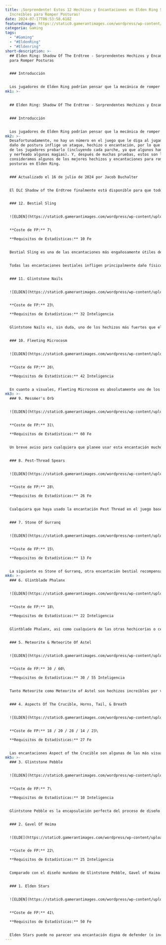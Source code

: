 ```yaml
---
title: ¡Sorprendente! Estos 12 Hechizos y Encantaciones en Elden Ring Son
  Increíbles para Romper Posturas!
date: 2024-07-17T06:53:58.618Z
featuredimage: https://static0.gamerantimages.com/wordpress/wp-content/uploads/2022/05/Elden-Ring---Best-Sorceries-And-Incantations-For-Stance-Breaking-Header-Image.jpg?q=70&fit=crop&w=1100&h=618&dpr=1
categoria: Gaming
tags:
  - "#Gaming"
  - "#EldenRing"
  - "#Eldenring"
short-description: >-
  ## Elden Ring: Shadow Of The Erdtree - Sorprendentes Hechizos y Encantaciones
  para Romper Posturas


  ### Introducción


  Los jugadores de Elden Ring podrían pensar que la mecánica de romper posturas, en la que esencialmente aturden al enemigo con ataques, es algo reservado principalmente para construcciones de fuerza. Esto es completam
mk1: >-
  

  ## Elden Ring: Shadow Of The Erdtree - Sorprendentes Hechizos y Encantaciones para Romper Posturas


  ### Introducción


  Los jugadores de Elden Ring podrían pensar que la mecánica de romper posturas, en la que esencialmente aturden al enemigo con ataques, es algo reservado principalmente para construcciones de fuerza. Esto es completamente incorrecto, y resulta que tanto los usuarios de hechizos como de encantaciones pueden romper posturas de manera confiable si eligen los ataques correctos.
mk2: >-
  Desafortunadamente, no hay un número en el juego que le diga al jugador cuánto
  daño de postura inflige un ataque, hechizo o encantación, por lo que depende
  de los jugadores probarlo (incluyendo cada parche, ya que algunos han mejorado
  y nerfeado algunas magias). Y, después de muchas pruebas, estos son los que
  consideramos algunos de los mejores hechizos y encantaciones para romper
  posturas en Elden Ring.


  ### Actualizado el 16 de julio de 2024 por Jacob Buchalter


  El DLC Shadow of the Erdtree finalmente está disponible para que todos los fanáticos de Elden Ring lo experimenten, e introduce una gran cantidad de nuevos hechizos y encantaciones junto con todos los nuevos conjuntos de armaduras, armas y más. Sin embargo, aunque la mayoría de estos nuevos hechizos y encantaciones son visualmente impresionantes y bastante únicos, no todos son iguales en utilidad. De hecho, algunos de los más fuertes no lo son debido a su daño, sino debido a la cantidad de daño de postura que infligen. Con eso en mente, echemos un vistazo en profundidad a todos los hechizos y encantaciones en Elden Ring, incluidas las adiciones del DLC, y revisemos algunas de las mejores opciones para los jugadores que desean romper posturas usando solo su Inteligencia o Fe.


  ### 12. Bestial Sling


  ![ELDEN](https://static0.gamerantimages.com/wordpress/wp-content/uploads/2022/05/Elden-Ring---PNG-Of-Beastial-Sling-Incantation-On-Image-Of-It-Being-Used.jpg?q=70&fit=crop&w=1500&dpr=1 "ELDEN")


  **Coste de FP:** 7\

  **Requisitos de Estadísticas:** 10 Fe


  Bestial Sling es una de las encantaciones más engañosamente útiles del juego. A primera vista, parece que este 'milagro' solo hace que el Empañado arroje un puñado de rocas a su enemigo. Pero, al observarlo más de cerca, es una potencia para romper posturas.


  Todas las encantaciones bestiales infligen principalmente daño físico (especialmente si los jugadores están usando el sello correcto), lo que las hace geniales para romper posturas, incluyendo Bestial Sling. Además, el daño de postura en comparación con el tiempo de lanzamiento, el coste de FP y el daño general de la encantación también son increíbles.


  ### 11. Glintstone Nails


  ![ELDEN](https://static0.gamerantimages.com/wordpress/wp-content/uploads/2024/07/elden-ring-glintstone-nails-sorcery.jpg?q=70&fit=crop&w=1500&dpr=1 "ELDEN")


  **Coste de FP:** 23\

  **Requisitos de Estadísticas:** 32 Inteligencia


  Glintstone Nails es, sin duda, uno de los hechizos más fuertes que el DLC Shadow of the Erdtree introduce en Elden Ring. Esencialmente, son como fragmentos de glintstone con más daño de poise y mejor rastreo.


  ### 10. Fleeting Microcosm


  ![ELDEN](https://static0.gamerantimages.com/wordpress/wp-content/uploads/2024/07/elden-ring-fleeting-microcosm-sorcery.jpg?q=70&fit=crop&w=1500&dpr=1 "ELDEN")


  **Coste de FP:** 26\

  **Requisitos de Estadísticas:** 42 Inteligencia


  En cuanto a visuales, Fleeting Microcosm es absolutamente uno de los hechizos más impresionantes del nuevo DLC. En la práctica, este hechizo también es bastante sorprendente.
mk3: >-
  ### 9. Messmer's Orb


  ![ELDEN](https://static0.gamerantimages.com/wordpress/wp-content/uploads/2024/07/elden-ring-messmer-s-orb-incantation.jpg?q=70&fit=crop&w=1500&dpr=1 "ELDEN")


  **Coste de FP:** 31\

  **Requisitos de Estadísticas:** 60 Fe


  Un breve aviso para cualquiera que planee usar esta encantación mucho: no esperes que su rastreo sea tan bueno como cuando Messmer usaba la encantación. En nuestras pruebas, la animación de Messmer's Orb puede fallar por completo a los enemigos o puede girar 360 grados para golpear a un enemigo directamente, sin consistencia real.


  ### 8. Pest-Thread Spears


  ![ELDEN](https://static0.gamerantimages.com/wordpress/wp-content/uploads/2024/07/elden-ring-pest-thread-spears-incantation.jpg?q=70&fit=crop&w=1500&dpr=1 "ELDEN")


  **Coste de FP:** 28\

  **Requisitos de Estadísticas:** 26 Fe


  Cualquiera que haya usado la encantación Pest Thread en el juego base sabe lo fuertes que son estos hilos mágicos pegajosos para enemigos más grandes.


  ### 7. Stone Of Gurranq


  ![ELDEN](https://static0.gamerantimages.com/wordpress/wp-content/uploads/2022/05/Elden-Ring---PNG-Of-Stone-of-Gurranq-Incantation-On-Image-Of-It-Being-Used.jpg?q=70&fit=crop&w=1500&dpr=1 "ELDEN")


  **Coste de FP:** 15\

  **Requisitos de Estadísticas:** 13 Fe


  La siguiente es Stone of Gurranq, otra encantación bestial recompensada por el Beast Clergyman a cambio de seis Deathroots.
mk4: >-
  ### 6. Glintblade Phalanx


  ![ELDEN](https://static0.gamerantimages.com/wordpress/wp-content/uploads/2022/05/Elden-Ring---PNG-Of-Glintblade-Phalanx-Sorcery-On-Image-Of-It-Being-Used.jpg?q=70&fit=crop&w=1500&dpr=1 "ELDEN")


  **Coste de FP:** 18\

  **Requisitos de Estadísticas:** 22 Inteligencia


  Glintblade Phalanx, así como cualquiera de las otras hechicerías o cenizas de guerra Phalanx, son increíbles para el daño de postura 'pasivo'.


  ### 5. Meteorite & Meteorite Of Astel


  ![ELDEN](https://static0.gamerantimages.com/wordpress/wp-content/uploads/2022/05/Elden-Ring---PNG-Of-Meteor-and-Meteorite-Of-Astel-Sorceries-On-Image-Of-Them-Being-Used.jpg?q=70&fit=crop&w=1500&dpr=1 "ELDEN")


  **Coste de FP:** 30 / 60\

  **Requisitos de Estadísticas:** 30 / 55 Inteligencia


  Tanto Meteorite como Meteorite of Astel son hechizos increíbles por varias razones, pero también son de alto riesgo y alta recompensa.


  ### 4. Aspects Of The Crucible, Horns, Tail, & Breath


  ![ELDEN](https://static0.gamerantimages.com/wordpress/wp-content/uploads/2022/05/Elden-Ring---PNG-Of-All-Three-Aspect-Of-The-Crucible-Incantations-Overlaid-On-Spliced-Image-Of-All-Three-Being-Used.jpg?q=70&fit=crop&w=1500&dpr=1 "ELDEN")


  **Coste de FP:** 18 / 20 / 28 / 14 / 23\

  **Requisitos de Estadísticas:** 27 Fe


  Las encantaciones Aspect of the Crucible son algunas de las más visualmente interesantes del juego, dando a los jugadores colas, cuernos y la capacidad de respirar fuego primordiales.
mk5: >-
  ### 3. Glintstone Pebble


  ![ELDEN](https://static0.gamerantimages.com/wordpress/wp-content/uploads/2022/05/Elden-Ring---PNG-Of-Glintstone-Pebble-Sorcery-On-Image-Of-It-Being-Used.jpg?q=70&fit=crop&w=1500&dpr=1 "ELDEN")


  **Coste de FP:** 7\

  **Requisitos de Estadísticas:** 10 Inteligencia


  Glintstone Pebble es la encapsulación perfecta del proceso de diseño de magia de FromSoftware, tanto para bien como para mal.


  ### 2. Gavel Of Heima


  ![ELDE](https://static0.gamerantimages.com/wordpress/wp-content/uploads/2022/05/Elden-Ring---PNG-Of-Gavel-of-Haima-Sorcery-On-Image-Of-It-Being-Used.jpg?q=70&fit=crop&w=1500&dpr=1 "ELDEN")


  **Coste de FP:** 22\

  **Requisitos de Estadísticas:** 25 Inteligencia


  Comparado con el diseño mundano de Glintstone Pebble, Gavel of Haima está en el extremo opuesto del espectro como uno de los hechizos más hilarantes en Elden Ring.


  ### 1. Elden Stars


  ![ELDEN](https://static0.gamerantimages.com/wordpress/wp-content/uploads/2022/05/Elden-Ring---PNG-Of-Elden-Stars-Incantation-On-Image-Of-It-Being-Used.jpg?q=70&fit=crop&w=1500&dpr=1 "ELDEN")


  **Coste de FP:** 41\

  **Requisitos de Estadísticas:** 50 Fe


  Elden Stars puede no parecer una encantación digna de defender (o incluso de obtener), pero aún así intentaremos.
---
```

